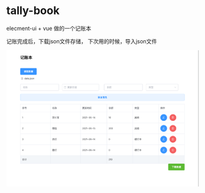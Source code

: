 # tally-book
elecment-ui + vue 做的一个记账本

记账完成后，下载json文件存储，
下次用的时候，导入json文件

![大概长这样](https://github.com/dark-wind/tally-book/blob/main/example.png)
